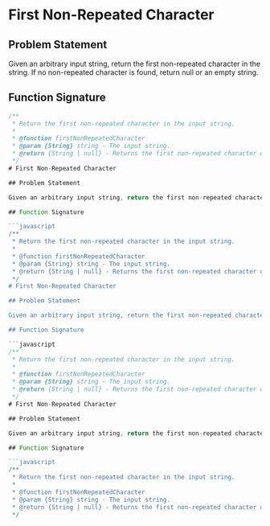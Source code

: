 # First Non-Repeated Character

## Problem Statement

Given an arbitrary input string, return the first non-repeated character in the string. If no non-repeated character is found, return null or an empty string.

## Function Signature

```javascript
/**
 * Return the first non-repeated character in the input string.
 *
 * @function firstNonRepeatedCharacter
 * @param {String} string - The input string.
 * @return {String | null} - Returns the first non-repeated character or null if none is found.
 */
# First Non-Repeated Character

## Problem Statement

Given an arbitrary input string, return the first non-repeated character in the string. If no non-repeated character is found, return null or an empty string.

## Function Signature

```javascript
/**
 * Return the first non-repeated character in the input string.
 *
 * @function firstNonRepeatedCharacter
 * @param {String} string - The input string.
 * @return {String | null} - Returns the first non-repeated character or null if none is found.
 */
# First Non-Repeated Character

## Problem Statement

Given an arbitrary input string, return the first non-repeated character in the string. If no non-repeated character is found, return null or an empty string.

## Function Signature

```javascript
/**
 * Return the first non-repeated character in the input string.
 *
 * @function firstNonRepeatedCharacter
 * @param {String} string - The input string.
 * @return {String | null} - Returns the first non-repeated character or null if none is found.
 */
# First Non-Repeated Character

## Problem Statement

Given an arbitrary input string, return the first non-repeated character in the string. If no non-repeated character is found, return null or an empty string.

## Function Signature

```javascript
/**
 * Return the first non-repeated character in the input string.
 *
 * @function firstNonRepeatedCharacter
 * @param {String} string - The input string.
 * @return {String | null} - Returns the first non-repeated character or null if none is found.
 */
